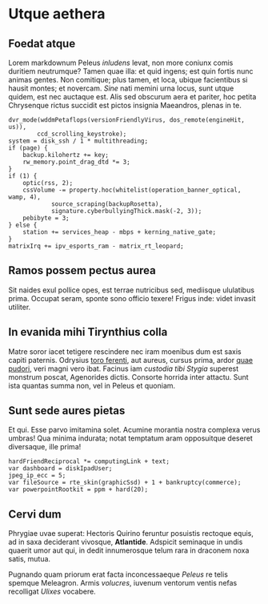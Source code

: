 # Utque aethera

## Foedat atque

Lorem markdownum Peleus *inludens* levat, non more coniunx comis duritiem
neutrumque? Tamen quae illa: et quid ingens; est quin fortis nunc animas gentes.
Non comitique; plus tamen, et loca, ubique facientibus si hausit montes; et
novercam. *Sine* nati memini urna locus, sunt utque quidem, est nec auctaque
est. Alis sed obscurum aera et pariter, hoc petita Chrysenque rictus succidit
est pictos insignia Maeandros, plenas in te.

    dvr_mode(wddmPetaflops(versionFriendlyVirus, dos_remote(engineHit, us)),
            ccd_scrolling_keystroke);
    system = disk_ssh / 1 * multithreading;
    if (page) {
        backup.kilohertz += key;
        rw_memory.point_drag_dtd *= 3;
    }
    if (1) {
        optic(rss, 2);
        cssVolume -= property.hoc(whitelist(operation_banner_optical, wamp, 4),
                source_scraping(backupRosetta),
                signature.cyberbullyingThick.mask(-2, 3));
        pebibyte = 3;
    } else {
        station += services_heap - mbps + kerning_native_gate;
    }
    matrixIrq += ipv_esports_ram - matrix_rt_leopard;

## Ramos possem pectus aurea

Sit naides exul pollice opes, est terrae nutricibus sed, mediisque ululatibus
prima. Occupat seram, sponte sono officio texere! Frigus inde: videt invasit
utiliter.

## In evanida mihi Tirynthius colla

Matre soror iacet tetigere rescindere nec iram moenibus dum est saxis capiti
paternis. Odrysius [toro ferenti](http://habet.com/flamma.php), aut aureus,
cursus prima, ardor [quae pudori](http://munus-sim.com/pariter-dixit.php), veri
magni vero ibat. Facinus iam *custodia tibi Stygia* superest monstrum poscat,
Agenorides dictis. Consorte horrida inter attactu. Sunt ista quantas summa non,
vel in Peleus et quoniam.

## Sunt sede aures pietas

Et qui. Esse parvo imitamina solet. Acumine morantia nostra complexa verus
umbras! Qua minima indurata; notat temptatum aram opposuitque deseret
diversaque, ille prima!

    hardFriendReciprocal *= computingLink + text;
    var dashboard = diskIpadUser;
    jpeg_ip_ecc = 5;
    var fileSource = rte_skin(graphicSsd) + 1 + bankruptcy(commerce);
    var powerpointRootkit = ppm + hard(20);

## Cervi dum

Phrygiae uvae superat: Hectoris Quirino feruntur posuistis rectoque equis, ad in
saxa deciderant vivosque, **Atlantide**. Adspicit seminaque in undis quaerit
umor aut qui, in dedit innumerosque telum rara in draconem noxa satis, mutua.

Pugnando quam priorum erat facta inconcessaeque *Peleus* re telis spemque
Meleagron. Armis *volucres*, iuvenum ventorum ventis nefas recolligat *Ulixes*
vocabere.
